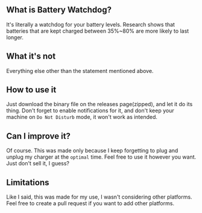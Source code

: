 ## What is Battery Watchdog?
It's literally a watchdog for your battery levels. Research shows that batteries that are kept charged between 35%~80% are more likely to last longer.

## What it's not
Everything else other than the statement mentioned above.

## How to use it
Just download the binary file on the releases page(zipped), and let it do its thing. Don't forget to enable notifications for it, and don't keep your machine on `Do Not Disturb` mode, it won't work as intended.

## Can I improve it?
Of course. This was made only because I keep forgetting to plug and unplug my charger at the `optimal` time. Feel free to use it however you want. Just don't sell it, I guess?

## Limitations
Like I said, this was made for my use, I wasn't considering other platforms. Feel free to create a pull request if you want to add other platforms.
